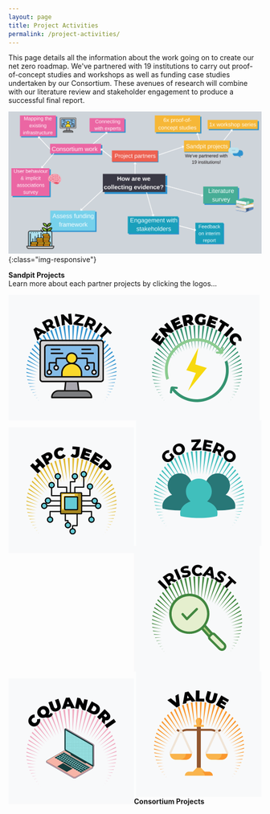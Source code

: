 ```yaml
---
layout: page
title: Project Activities
permalink: /project-activities/
---
```


This page details all the information about the work going on to create our net zero roadmap. 
We've partnered with 19 institutions to carry out proof-of-concept studies and workshops as well as funding case studies undertaken by our Consortium. These avenues of research will combine with our literature review and stakeholder engagement to produce a successful final report.

![project-activities](images/project-activities-canva.svg){:class="img-responsive"} 


**Sandpit Projects** <br>
Learn more about each partner projects by clicking the logos...

[<img align = 'left' img src="/images/logos.png" width="250" height="250" alt="ARINZRIT">](/arinzrit/)
[<img align = 'center' img src="/images/logo2.png" width="250" height="250" alt="ENERGETIC">](/energetic/)
[<img align = 'right' img src="/images/logo3.png" width="250" height="250" alt="GO ZERO">](/go-zero/) <br>

[<img align = 'left' img src="/images/logo4.png" width="250" height="250" alt="HPC JEEP">](/hpc-jeep/)
[<img align = 'center' img src="/images/logo5.png" width="250" height="250" alt="IRISCAST">](/iriscast/)
[<img align = 'right' img src="/images/logo6.png" width="250" height="250" alt="VALUE">](/value/) <br>

[<img align = 'left' img src="/images/logo7.png" width="250" height="250" alt="CQUANDRI">](/cquandri/) <br>

**Consortium Projects**<br>
